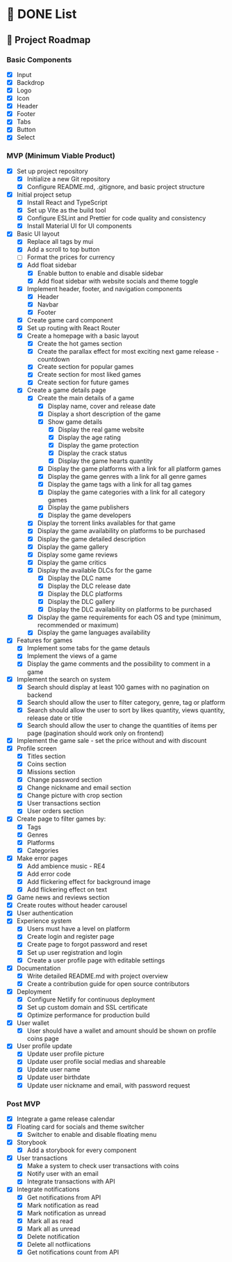 # 📝 DONE List

## 🚀 Project Roadmap

### Basic Components

- [x] Input
- [x] Backdrop
- [x] Logo
- [x] Icon
- [x] Header
- [x] Footer
- [x] Tabs
- [x] Button
- [x] Select

### MVP (Minimum Viable Product)

- [x] Set up project repository
  - [x] Initialize a new Git repository
  - [x] Configure README.md, .gitignore, and basic project structure
- [x] Initial project setup
  - [x] Install React and TypeScript
  - [x] Set up Vite as the build tool
  - [x] Configure ESLint and Prettier for code quality and consistency
  - [x] Install Material UI for UI components
- [x] Basic UI layout
  - [x] Replace all tags by mui
  - [x] Add a scroll to top button
  - [ ] Format the prices for currency
  - [x] Add float sidebar
    - [x] Enable button to enable and disable sidebar
    - [x] Add float sidebar with website socials and theme toggle
  - [x] Implement header, footer, and navigation components
    - [x] Header
    - [x] Navbar
    - [x] Footer
  - [x] Create game card component
  - [x] Set up routing with React Router
  - [x] Create a homepage with a basic layout
    - [x] Create the hot games section
    - [x] Create the parallax effect for most exciting next game release - countdown
    - [x] Create section for popular games
    - [x] Create section for most liked games
    - [x] Create section for future games
  - [x] Create a game details page
    - [x] Create the main details of a game
      - [x] Display name, cover and release date
      - [x] Display a short description of the game
      - [x] Show game details
        - [x] Display the real game website
        - [x] Display the age rating
        - [x] Display the game protection
        - [x] Display the crack status
        - [x] Display the game hearts quantity
      - [x] Display the game platforms with a link for all platform games
      - [x] Display the game genres with a link for all genre games
      - [x] Display the game tags with a link for all tag games
      - [x] Display the game categories with a link for all category games
      - [x] Display the game publishers
      - [x] Display the game developers
    - [x] Display the torrent links availables for that game
    - [x] Display the game availability on platforms to be purchased
    - [x] Display the game detailed description
    - [x] Display the game gallery
    - [x] Display some game reviews
    - [x] Display the game critics
    - [x] Display the available DLCs for the game
      - [x] Display the DLC name
      - [x] Display the DLC release date
      - [x] Display the DLC platforms
      - [x] Display the DLC gallery
      - [x] Display the DLC availability on platforms to be purchased
    - [x] Display the game requirements for each OS and type (minimum, recommended or maximum)
    - [x] Display the game languages availability
- [x] Features for games
  - [x] Implement some tabs for the game detauls
  - [x] Implement the views of a game
  - [x] Display the game comments and the possibility to comment in a game
- [x] Implement the search on system
  - [x] Search should display at least 100 games with no pagination on backend
  - [x] Search should allow the user to filter category, genre, tag or platform
  - [x] Search should allow the user to sort by likes quantity, views quantity, release date or title
  - [x] Search should allow the user to change the quantities of items per page (pagination should work only on frontend)
- [x] Implement the game sale - set the price without and with discount
- [x] Profile screen
  - [x] Titles section
  - [x] Coins section
  - [x] Missions section
  - [x] Change password section
  - [x] Change nickname and email section
  - [x] Change picture with crop section
  - [x] User transactions section
  - [x] User orders section
- [x] Create page to filter games by:
  - [x] Tags
  - [x] Genres
  - [x] Platforms
  - [x] Categories
- [x] Make error pages
  - [x] Add ambience music - RE4
  - [x] Add error code
  - [x] Add flickering effect for background image
  - [x] Add flickering effect on text
- [x] Game news and reviews section
- [x] Create routes without header carousel
- [x] User authentication
- [x] Experience system
  - [x] Users must have a level on platform
  - [x] Create login and register page
  - [x] Create page to forgot password and reset
  - [x] Set up user registration and login
  - [x] Create a user profile page with editable settings
- [x] Documentation
  - [x] Write detailed README.md with project overview
  - [x] Create a contribution guide for open source contributors
- [x] Deployment
  - [x] Configure Netlify for continuous deployment
  - [x] Set up custom domain and SSL certificate
  - [x] Optimize performance for production build
- [x] User wallet
  - [x] User should have a wallet and amount should be shown on profile coins page
- [x] User profile update
  - [x] Update user profile picture
  - [x] Update user profile social medias and shareable
  - [x] Update user name
  - [x] Update user birthdate
  - [x] Update user nickname and email, with password request

### Post MVP

- [x] Integrate a game release calendar
- [x] Floating card for socials and theme switcher
  - [x] Switcher to enable and disable floating menu
- [x] Storybook
  - [x] Add a storybook for every component
- [x] User transactions
  - [x] Make a system to check user transactions with coins
  - [x] Notify user with an email
  - [x] Integrate transactions with API
- [x] Integrate notifications
  - [x] Get notifications from API
  - [x] Mark notification as read
  - [x] Mark notification as unread
  - [x] Mark all as read
  - [x] Mark all as unread
  - [x] Delete notification
  - [x] Delete all notfiications
  - [x] Get notifications count from API
